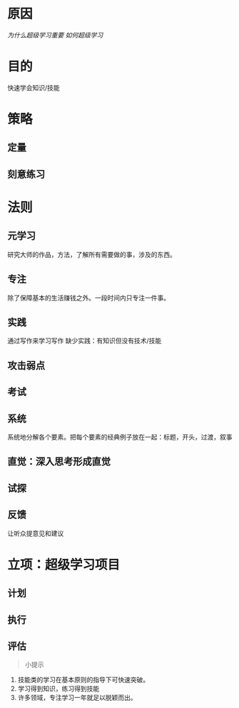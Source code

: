 # 原因
*为什么超级学习重要*
*如何超级学习*

# 目的
快速学会知识/技能
# 策略
## 定量
## 刻意练习

# 法则
## 元学习
研究大师的作品，方法，了解所有需要做的事，涉及的东西。
## 专注
除了保障基本的生活赚钱之外。一段时间内只专注一件事。

## 实践
通过写作来学习写作
缺少实践：有知识但没有技术/技能
## 攻击弱点
## 考试

## 系统
系统地分解各个要素。把每个要素的经典例子放在一起：标题，开头，过渡，叙事

## 直觉：深入思考形成直觉
## 试探
## 反馈
让听众提意见和建议
# 立项：超级学习项目
## 计划
## 执行
## 评估

> 小提示
1. 技能类的学习在基本原则的指导下可快速突破。
2. 学习得到知识，练习得到技能
3. 许多领域，专注学习一年就足以脱颖而出。